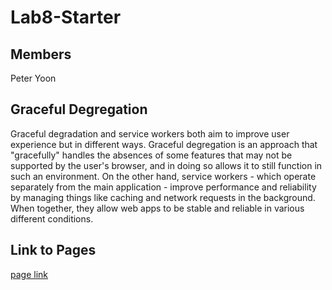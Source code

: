 # Lab8-Starter

## Members
Peter Yoon

## Graceful Degregation
Graceful degradation and service workers both aim to improve user experience but in different ways. Graceful degregation is an approach that "gracefully" handles the absences of some features that may not be supported by the user's browser, and in doing so allows it to still function in such an environment. On the other hand, service workers - which operate separately from the main application - improve performance and reliability by managing things like caching and network requests in the background. When together, they allow web apps to be stable and reliable in various different conditions.

## Link to Pages
[page link](https://peterjhyoon.github.io/Lab8-Starter/)